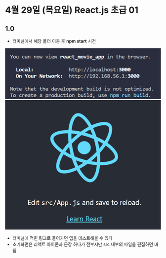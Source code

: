 # 4월 29일 (목요일) React.js 초급 01

## 1.0

- 터미널에서 해당 폴더 이동 후 **npm start** 시전

![터미널](1.png)  
![브라우저](2.png)

- 터미널에 적힌 링크로 들어가면 앱을 테스트해볼 수 있다
- 초기화면은 리액트 아이콘과 문장 하나가 전부지만 src 내부의 파일을 편집하면 바뀜
